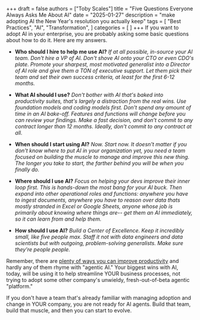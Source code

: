 +++
draft = false
authors = ["Toby Scales"]
title = "Five Questions Everyone Always Asks Me About AI"
date = "2025-01-27"
description = "make adopting AI the New Year's resolution you actually keep"
tags = [
    "Best Practices",
    "AI",
    "Transformation",
]
categories = [
]
+++
If you want to adopt AI in your enterprise, you are probably asking some basic questions about how to do it. Here are my answers. 

- **Who should I hire to help me use AI?** 
_If at all possible, in-source your AI team. Don't hire a VP of AI. Don't shove AI onto your CTO or even CDO's plate. Promote your sharpest, most motivated generalist into a Director of AI role and give them a TON of executive support. Let them pick their team and set their own success criteria, at least for the first 6-12 months._

- **What AI should I use?** 
_Don't bother with AI that's baked into productivity suites, that's largely a distraction from the real wins. Use foundation models and coding models first. Don't spend any amount of time in an AI bake-off. Features and functions will change before you can review your findings. Make a fast decision, and don't commit to any contract longer than 12 months. Ideally, don't commit to any contract at all._

- **When should I start using AI?** 
_Now. Start now. It doesn't matter if you don't know where to put AI in your organization yet, you need a team focused on building the muscle to manage and improve this new thing. The longer you take to start, the farther behind you will be when you finally do._

- **Where should I use AI?** 
_Focus on helping your devs improve their inner loop first. This is hands-down the most bang for your AI buck. Then expand into other operational roles and functions: anywhere you have to ingest documents, anywhere you have to reason over data thats mostly stranded in Excel or Google Sheets, anyone whose job is primarily about knowing where things are-- get them an AI immediately, so it can learn from and help them._

- **How should I use AI?** 
 _Build a Center of Excellence. Keep it incredibly small, like five people max. Staff it not with data engineers and data scientists but with outgoing, problem-solving generalists. Make sure they're people people._

Remember, there are [plenty of ways you can improve productivity](https://www.tobyscales.com/posts/coding-with-ai/) and hardly any of them rhyme with "agentic AI." Your biggest wins with AI, today, will be using it to help streamline YOUR business processes, not trying to adopt some other company's unwieldy, fresh-out-of-beta agentic "platform." 

If you don't have a team that's already familiar with managing adoption and change in YOUR company, you are not ready for AI agents. Build that team, build that muscle, and then you can start to evolve.
